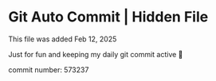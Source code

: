 # Git Auto Commit | Hidden File

This file was added Feb 12, 2025

Just for fun and keeping my daily git commit active 🤪

commit number: 573237
